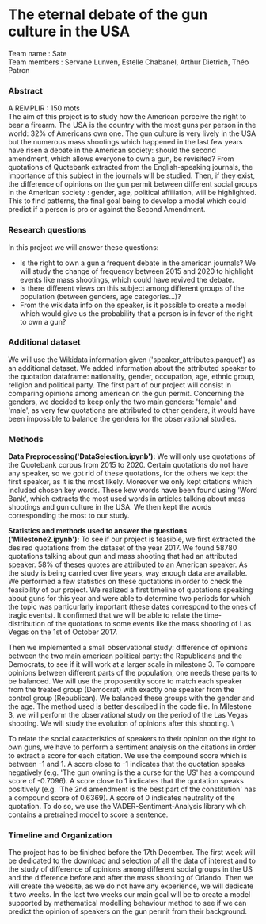 # The eternal debate of the gun culture in the USA

Team name : Sate \
Team members : Servane Lunven, Estelle Chabanel, Arthur Dietrich, Théo Patron

### Abstract 

A REMPLIR : 150 mots \
The aim of this project is to study how the American perceive the right to bear a firearm. The USA is the country with the most guns per person in the world: 32% of Americans own one. The gun culture is very lively in the USA but the numerous mass shootings which happened in the last few years have risen a debate in the American society: should the second amendment, which allows everyone to own a gun, be revisited? From quotations of Quotebank extracted from the English-speaking journals, the importance of this subject in the journals will be studied. Then, if they exist, the difference of opinions on the gun permit between different social groups in the American society : gender, age, political affiliation, will be highlighted. This to find patterns, the final goal being to develop a model which could predict if a person is pro or against the Second Amendment. 

### Research questions
In this project we will answer these questions:
- Is the right to own a gun a frequent debate in the american journals?
  We will  study the change of frequency between 2015 and 2020 to highlight events like mass shootings, which could have revived the debate.
- Is there different views on this subject among different groups of the population (between genders, age categories...)? 
- From the wikidata info on the speaker, is it possible to create a model which would give us the probability that a person is in favor of the right to own a gun? 


### Additional dataset
We will use the Wikidata information given ('speaker_attributes.parquet') as an additional dataset. We added information about the attributed speaker to the quotation dataframe: nationality, gender, occupation, age, ethnic group, religion and political party. The first part of our project will consist in comparing opinions among american on the gun permit. Concerning the genders, we decided to keep only the two main genders: 'female' and 'male', as very few quotations are attributed to other genders, it would have been impossible to balance the genders for the observational studies. 

### Methods 
__Data Preprocessing('DataSelection.ipynb'):__
 We will only use quotations of the Quotebank corpus from 2015 to 2020. Certain quotations do not have any speaker, so we got rid of these quotations, for the others we kept the first speaker, as it is the most likely. Moreover we only kept citations which included chosen key words. These kew words have been found using 'Word Bank', which extracts the most used words in articles talking about mass shootings and gun culture in the USA. We then kept the words corresponding the most to our study. 
 
 __Statistics and methods used to answer the questions ('Milestone2.ipynb'):__
To see if our project is feasible, we first extracted the desired quotations from the dataset of the year 2017. We found 58780 quotations talking about gun and mass shooting that had an attributed speaker. 58% of theses quotes are attributed to an American speaker. As the study is being carried over five years, way enough data are available. We performed a few statistics on these quotations in order to check the feasibility of our project. 
We realized a first timeline of quotations speaking about guns for this year and were able to determine two periods for which the topic was particurlarly important (these dates correspond to the ones of tragic events). It confirmed that we will be able to relate the time-distribution of the quotations to some events like the mass shooting of Las Vegas on the 1st of October 2017. 
  
 Then we implemented a small observational study: difference of opinions between the two main american political party: the Republicans and the Democrats,  to see if it will work at a larger scale in milestone 3. To compare opinions between different parts of the population, one needs these parts to be balanced. We will use the proposentity score  to match each speaker from the treated group (Democrat) with exactly one speaker from the control group (Republican). We balanced these groups with the gender and the age. The method used is better described in the code file. In Milestone 3, we will perform the observational study on the period of the Las Vegas shooting. We will study the evolution of opinions after this shooting. \

To relate the social caracteristics of speakers to their opinion on the right to own guns, we have to perform a sentiment analysis on the citations in order to extract a score for each citation. We use the compound score which is between -1 and 1. A score close to -1 indicates that the quotation speaks negatively (e.g. 'The gun owning is the a curse for the US' has a compound score of -0.7096). A score close to 1 indicates that the quotation speaks positively (e.g. 'The 2nd amendment is the best part of the constitution' has a compound score of 0.6369). A score of 0 indicates neutrality of the quotation.
To do so, we use the VADER-Sentiment-Analysis library which contains a pretrained model to score a sentence. 


### Timeline and Organization
The project has to be finished before the 17th December. The first week will be dedicated to the download and selection of all the data of interest and to the study of difference of opinions among different social groups in the US and the difference before and after the mass shooting of Orlando. Then we will create the website, as we do not have any experience, we will dedicate it two weeks. In the last two weeks our main goal will be to create a model supported by mathematical modelling behaviour method to see if we can predict the opinion of speakers on the gun permit from their background. 








